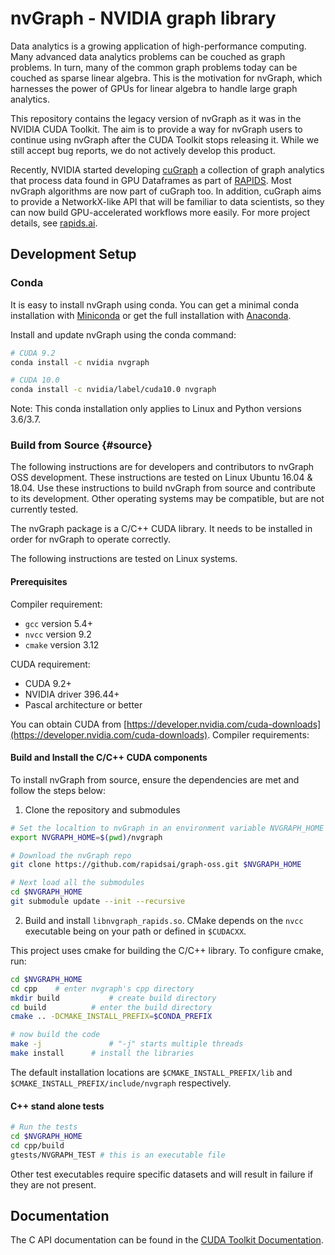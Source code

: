 # nvGraph - NVIDIA graph library

Data analytics is a growing application of high-performance computing. Many advanced data analytics problems can be couched as graph problems. In turn, many of the common graph problems today can be couched as sparse linear algebra. This is the motivation for nvGraph, which harnesses the power of GPUs for linear algebra to handle large graph analytics.

This repository contains the legacy version of nvGraph as it was in the NVIDIA CUDA Toolkit. The aim is to provide a way for nvGraph users to continue using nvGraph after the CUDA Toolkit stops releasing it. While we still accept bug reports, we do not actively develop this product. 

Recently, NVIDIA started developing [cuGraph](https://github.com/rapidsai/cugraph) a collection of graph analytics that process data found in GPU Dataframes as part of [RAPIDS](https://rapids.ai/). Most nvGraph algorithms are now part of cuGraph too. In addition, cuGraph aims to provide a NetworkX-like API that will be familiar to data scientists, so they can now build GPU-accelerated workflows more easily. For more project details, see [rapids.ai](https://rapids.ai/).

## Development Setup

### Conda

It is easy to install nvGraph using conda. You can get a minimal conda installation with [Miniconda](https://conda.io/miniconda.html) or get the full installation with [Anaconda](https://www.anaconda.com/download).

Install and update nvGraph using the conda command:

```bash
# CUDA 9.2
conda install -c nvidia nvgraph

# CUDA 10.0
conda install -c nvidia/label/cuda10.0 nvgraph 

```

Note: This conda installation only applies to Linux and Python versions 3.6/3.7.

### Build from Source {#source}

The following instructions are for developers and contributors to nvGraph OSS development. These instructions are tested on Linux Ubuntu 16.04 & 18.04. Use these instructions to build nvGraph from source and contribute to its development.  Other operating systems may be compatible, but are not currently tested.

The nvGraph package is a C/C++ CUDA library. It needs to be installed in order for nvGraph to operate correctly.  

The following instructions are tested on Linux systems.


#### Prerequisites

Compiler requirement:

* `gcc`     version 5.4+
* `nvcc`    version 9.2
* `cmake`   version 3.12



CUDA requirement:

* CUDA 9.2+
* NVIDIA driver 396.44+
* Pascal architecture or better

You can obtain CUDA from [https://developer.nvidia.com/cuda-downloads](https://developer.nvidia.com/cuda-downloads).
Compiler requirements:


#### Build and Install the C/C++ CUDA components

To install nvGraph from source, ensure the dependencies are met and follow the steps below:

1) Clone the repository and submodules

  ```bash
  # Set the localtion to nvGraph in an environment variable NVGRAPH_HOME 
  export NVGRAPH_HOME=$(pwd)/nvgraph

  # Download the nvGraph repo
  git clone https://github.com/rapidsai/graph-oss.git $NVGRAPH_HOME

  # Next load all the submodules
  cd $NVGRAPH_HOME
  git submodule update --init --recursive
  ```

2) Build and install `libnvgraph_rapids.so`. CMake depends on the `nvcc` executable being on your path or defined in `$CUDACXX`.

  This project uses cmake for building the C/C++ library. To configure cmake, run:

  ```bash
  cd $NVGRAPH_HOME
  cd cpp	# enter nvgraph's cpp directory
  mkdir build   		# create build directory 
  cd build     		# enter the build directory
  cmake .. -DCMAKE_INSTALL_PREFIX=$CONDA_PREFIX 

  # now build the code
  make -j				# "-j" starts multiple threads
  make install		# install the libraries 
  ```

The default installation  locations are `$CMAKE_INSTALL_PREFIX/lib` and `$CMAKE_INSTALL_PREFIX/include/nvgraph` respectively.

#### C++ stand alone tests

```bash
# Run the tests
cd $NVGRAPH_HOME
cd cpp/build
gtests/NVGRAPH_TEST # this is an executable file
```
Other test executables require specific datasets and will result in failure if they are not present.
## Documentation

The C API documentation can be found in the [CUDA Toolkit Documentation](https://docs.nvidia.com/cuda/nvgraph/index.html).



